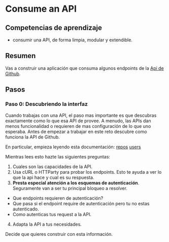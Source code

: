 # Consume an API

## Competencias de aprendizaje
- consumir una API, de forma limpia, modular y extendible.

## Resumen

Vas a construir una aplicación que consuma algunos endpoints de la [Api de Github](https://developer.github.com/v3/).

## Pasos

### Paso 0: Descubriendo la interfaz

Cuando trabajas con una API, el paso mas importante es que descubras exactamente como lo que esa API de provee. A menudo, las APIs dan menos funcionalidad o requieren de mas configuración de lo que uno esperaba. Antes de empezar a trabajar en este reto descubre como funciona la API de Github.

En particular, empieza leyendo esta documentación:
[repos](https://developer.github.com/v3/repos/)
[users](https://developer.github.com/v3/users/)

Mientras lees esto hazte las siguientes preguntas:

1. Cuales son las capacidades de la API.
2. Usa cURL o HTTParty para probar los endpoints. Esto te ayuda a ver lo que la api hace y cual es su respuesta.
3. **Presta especial atención a los esquemas de autenticación**. Seguramente van a ser tu principal bloqueo a resolver.
  - Que endpoints requieren de autenticación?
  - Que pasa si el endpoint require de autenticación pero tu no estas autenticado.
  - Como autenticas tus request a la API.

4. Adapta la API a tus necesidades.

Decide que quieres construir con esta información.
